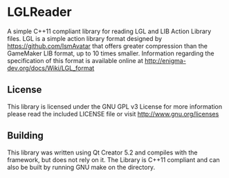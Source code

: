 LGLReader
=========
A simple C++11 compliant library for reading LGL and LIB Action Library files. LGL is a simple action library 
format designed by https://github.com/IsmAvatar that offers greater compression than the GameMaker LIB format, up to 10 times smaller.
Information regarding the specification of this format is available online at http://enigma-dev.org/docs/Wiki/LGL_format

License
-------
This library is licensed under the GNU GPL v3 License for more information please read the included LICENSE file or visit http://www.gnu.org/licenses

Building
-------
This library was written using Qt Creator 5.2 and compiles with the framework, but does not rely on it. The Library is C++11 
compliant and can also be built by running GNU make on the directory.